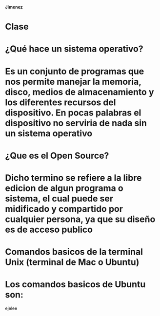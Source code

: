 **Jimenez**

# Clase

# ¿Qué hace un sistema operativo?
# Es un conjunto de programas que nos permite manejar la memoria, disco, medios de almacenamiento y los diferentes recursos del dispositivo. En pocas palabras el dispositivo no serviria de nada sin un sistema operativo

# ¿Que es el Open Source?
# Dicho termino se refiere a la libre edicion de algun programa o sistema, el cual puede ser midificado y compartido por cualquier persona, ya que su diseño es de acceso publico

# Comandos basicos de la terminal Unix (terminal de Mac o Ubuntu)
# Los comandos basicos de Ubuntu son:
ejelee